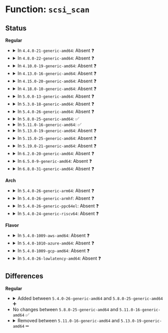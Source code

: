 # Function: <code>scsi_scan</code>

## Status
<b>Regular</b>
<ul>
<li>
<details>
<summary>In <code>4.4.0-21-generic-amd64</code>: Absent ❓</summary>

```json
{
  "name": "scsi_scan",
  "collision_type": "Unique Static",
  "inline_type": "Full",
  "funcs": [
    {
      "addr": 18446744071584831110,
      "name": "scsi_scan",
      "external": false,
      "loc": "drivers/scsi/scsi_sysfs.c:100",
      "file": "drivers/scsi/scsi_sysfs.c",
      "inline": "not declared, inlined",
      "caller_inline": [
        "drivers/scsi/scsi_sysfs.c:store_scan"
      ],
      "caller_func": []
    }
  ],
  "symbols": []
}
```
</details>
</li>
<li>
<details>
<summary>In <code>4.8.0-22-generic-amd64</code>: Absent ❓</summary>

```json
{
  "name": "scsi_scan",
  "collision_type": "Unique Static",
  "inline_type": "Full",
  "funcs": [
    {
      "addr": 18446744071585193382,
      "name": "scsi_scan",
      "external": false,
      "loc": "drivers/scsi/scsi_sysfs.c:130",
      "file": "drivers/scsi/scsi_sysfs.c",
      "inline": "not declared, inlined",
      "caller_inline": [
        "drivers/scsi/scsi_sysfs.c:store_scan"
      ],
      "caller_func": []
    }
  ],
  "symbols": []
}
```
</details>
</li>
<li>
<details>
<summary>In <code>4.10.0-19-generic-amd64</code>: Absent ❓</summary>

```json
{
  "name": "scsi_scan",
  "collision_type": "Unique Static",
  "inline_type": "Full",
  "funcs": [
    {
      "addr": 18446744071585388102,
      "name": "scsi_scan",
      "external": false,
      "loc": "drivers/scsi/scsi_sysfs.c:130",
      "file": "drivers/scsi/scsi_sysfs.c",
      "inline": "not declared, inlined",
      "caller_inline": [
        "drivers/scsi/scsi_sysfs.c:store_scan"
      ],
      "caller_func": []
    }
  ],
  "symbols": []
}
```
</details>
</li>
<li>
<details>
<summary>In <code>4.13.0-16-generic-amd64</code>: Absent ❓</summary>

```json
{
  "name": "scsi_scan",
  "collision_type": "Unique Static",
  "inline_type": "Full",
  "funcs": [
    {
      "addr": 18446744071585472678,
      "name": "scsi_scan",
      "external": false,
      "loc": "drivers/scsi/scsi_sysfs.c:130",
      "file": "drivers/scsi/scsi_sysfs.c",
      "inline": "not declared, inlined",
      "caller_inline": [
        "drivers/scsi/scsi_sysfs.c:store_scan"
      ],
      "caller_func": []
    }
  ],
  "symbols": []
}
```
</details>
</li>
<li>
<details>
<summary>In <code>4.15.0-20-generic-amd64</code>: Absent ❓</summary>

```json
{
  "name": "scsi_scan",
  "collision_type": "Unique Static",
  "inline_type": "Full",
  "funcs": [
    {
      "addr": 18446744071585903814,
      "name": "scsi_scan",
      "external": false,
      "loc": "drivers/scsi/scsi_sysfs.c:131",
      "file": "drivers/scsi/scsi_sysfs.c",
      "inline": "not declared, inlined",
      "caller_inline": [
        "drivers/scsi/scsi_sysfs.c:store_scan"
      ],
      "caller_func": []
    }
  ],
  "symbols": []
}
```
</details>
</li>
<li>
<details>
<summary>In <code>4.18.0-10-generic-amd64</code>: Absent ❓</summary>

```json
{
  "name": "scsi_scan",
  "collision_type": "Unique Static",
  "inline_type": "Full",
  "funcs": [
    {
      "addr": 18446744071586150657,
      "name": "scsi_scan",
      "external": false,
      "loc": "drivers/scsi/scsi_sysfs.c:131",
      "file": "drivers/scsi/scsi_sysfs.c",
      "inline": "not declared, inlined",
      "caller_inline": [
        "drivers/scsi/scsi_sysfs.c:store_scan"
      ],
      "caller_func": []
    }
  ],
  "symbols": []
}
```
</details>
</li>
<li>
<details>
<summary>In <code>5.0.0-13-generic-amd64</code>: Absent ❓</summary>

```json
{
  "name": "scsi_scan",
  "collision_type": "Unique Static",
  "inline_type": "Full",
  "funcs": [
    {
      "addr": 18446744071586292433,
      "name": "scsi_scan",
      "external": false,
      "loc": "drivers/scsi/scsi_sysfs.c:131",
      "file": "drivers/scsi/scsi_sysfs.c",
      "inline": "not declared, inlined",
      "caller_inline": [
        "drivers/scsi/scsi_sysfs.c:store_scan"
      ],
      "caller_func": []
    }
  ],
  "symbols": []
}
```
</details>
</li>
<li>
<details>
<summary>In <code>5.3.0-18-generic-amd64</code>: Absent ❓</summary>

```json
{
  "name": "scsi_scan",
  "collision_type": "Unique Static",
  "inline_type": "Full",
  "funcs": [
    {
      "addr": 18446744071586535905,
      "name": "scsi_scan",
      "external": false,
      "loc": "drivers/scsi/scsi_sysfs.c:132",
      "file": "drivers/scsi/scsi_sysfs.c",
      "inline": "not declared, inlined",
      "caller_inline": [
        "drivers/scsi/scsi_sysfs.c:store_scan"
      ],
      "caller_func": []
    }
  ],
  "symbols": []
}
```
</details>
</li>
<li>
<details>
<summary>In <code>5.4.0-26-generic-amd64</code>: Absent ❓</summary>

```json
{
  "name": "scsi_scan",
  "collision_type": "Unique Static",
  "inline_type": "Full",
  "funcs": [
    {
      "addr": 18446744071586684001,
      "name": "scsi_scan",
      "external": false,
      "loc": "drivers/scsi/scsi_sysfs.c:132",
      "file": "drivers/scsi/scsi_sysfs.c",
      "inline": "not declared, inlined",
      "caller_inline": [
        "drivers/scsi/scsi_sysfs.c:store_scan"
      ],
      "caller_func": []
    }
  ],
  "symbols": []
}
```
</details>
</li>
<li>
<details>
<summary>In <code>5.8.0-25-generic-amd64</code>: ✅</summary>

```c
int scsi_scan(struct Scsi_Host * shost, const char * str)
```

```json
{
  "name": "scsi_scan",
  "collision_type": "Unique Static",
  "inline_type": "No",
  "funcs": [
    {
      "addr": 18446744071587482704,
      "name": "scsi_scan",
      "external": false,
      "loc": "drivers/scsi/scsi_sysfs.c:132",
      "file": "drivers/scsi/scsi_sysfs.c",
      "inline": "seen, unknown",
      "caller_inline": [],
      "caller_func": [
        "drivers/scsi/scsi_sysfs.c:store_scan"
      ]
    }
  ],
  "symbols": [
    {
      "addr": 18446744071587482704,
      "name": "scsi_scan",
      "section": ".text",
      "bind": "STB_LOCAL",
      "size": 295
    }
  ]
}
```
</details>
</li>
<li>
<details>
<summary>In <code>5.11.0-16-generic-amd64</code>: ✅</summary>

```c
int scsi_scan(struct Scsi_Host * shost, const char * str)
```

```json
{
  "name": "scsi_scan",
  "collision_type": "Unique Static",
  "inline_type": "No",
  "funcs": [
    {
      "addr": 18446744071587550288,
      "name": "scsi_scan",
      "external": false,
      "loc": "drivers/scsi/scsi_sysfs.c:132",
      "file": "drivers/scsi/scsi_sysfs.c",
      "inline": "seen, unknown",
      "caller_inline": [],
      "caller_func": [
        "drivers/scsi/scsi_sysfs.c:store_scan"
      ]
    }
  ],
  "symbols": [
    {
      "addr": 18446744071587550288,
      "name": "scsi_scan",
      "section": ".text",
      "bind": "STB_LOCAL",
      "size": 295
    }
  ]
}
```
</details>
</li>
<li>
<details>
<summary>In <code>5.13.0-19-generic-amd64</code>: Absent ❓</summary>

```json
{
  "name": "scsi_scan",
  "collision_type": "Unique Static",
  "inline_type": "Full",
  "funcs": [
    {
      "addr": 18446744071587432789,
      "name": "scsi_scan",
      "external": false,
      "loc": "drivers/scsi/scsi_sysfs.c:132",
      "file": "drivers/scsi/scsi_sysfs.c",
      "inline": "not declared, inlined",
      "caller_inline": [
        "drivers/scsi/scsi_sysfs.c:store_scan"
      ],
      "caller_func": []
    }
  ],
  "symbols": []
}
```
</details>
</li>
<li>
<details>
<summary>In <code>5.15.0-25-generic-amd64</code>: Absent ❓</summary>

```json
{
  "name": "scsi_scan",
  "collision_type": "Unique Static",
  "inline_type": "Full",
  "funcs": [
    {
      "addr": 18446744071588006181,
      "name": "scsi_scan",
      "external": false,
      "loc": "drivers/scsi/scsi_sysfs.c:133",
      "file": "drivers/scsi/scsi_sysfs.c",
      "inline": "not declared, inlined",
      "caller_inline": [
        "drivers/scsi/scsi_sysfs.c:store_scan"
      ],
      "caller_func": []
    }
  ],
  "symbols": []
}
```
</details>
</li>
<li>
<details>
<summary>In <code>5.19.0-21-generic-amd64</code>: Absent ❓</summary>

```json
{
  "name": "scsi_scan",
  "collision_type": "Unique Static",
  "inline_type": "Full",
  "funcs": [
    {
      "addr": 18446744071589366453,
      "name": "scsi_scan",
      "external": false,
      "loc": "drivers/scsi/scsi_sysfs.c:133",
      "file": "drivers/scsi/scsi_sysfs.c",
      "inline": "not declared, inlined",
      "caller_inline": [
        "drivers/scsi/scsi_sysfs.c:store_scan"
      ],
      "caller_func": []
    }
  ],
  "symbols": []
}
```
</details>
</li>
<li>
<details>
<summary>In <code>6.2.0-20-generic-amd64</code>: Absent ❓</summary>

```json
{
  "name": "scsi_scan",
  "collision_type": "Unique Static",
  "inline_type": "Full",
  "funcs": [
    {
      "addr": 18446744071590936117,
      "name": "scsi_scan",
      "external": false,
      "loc": "drivers/scsi/scsi_sysfs.c:133",
      "file": "drivers/scsi/scsi_sysfs.c",
      "inline": "not declared, inlined",
      "caller_inline": [
        "drivers/scsi/scsi_sysfs.c:store_scan"
      ],
      "caller_func": []
    }
  ],
  "symbols": []
}
```
</details>
</li>
<li>
<details>
<summary>In <code>6.5.0-9-generic-amd64</code>: Absent ❓</summary>

```json
{
  "name": "scsi_scan",
  "collision_type": "Unique Static",
  "inline_type": "Full",
  "funcs": [
    {
      "addr": 18446744071591279909,
      "name": "scsi_scan",
      "external": false,
      "loc": "drivers/scsi/scsi_sysfs.c:133",
      "file": "drivers/scsi/scsi_sysfs.c",
      "inline": "not declared, inlined",
      "caller_inline": [
        "drivers/scsi/scsi_sysfs.c:store_scan"
      ],
      "caller_func": []
    }
  ],
  "symbols": []
}
```
</details>
</li>
<li>
<details>
<summary>In <code>6.8.0-31-generic-amd64</code>: Absent ❓</summary>

```json
{
  "name": "scsi_scan",
  "collision_type": "Unique Static",
  "inline_type": "Full",
  "funcs": [
    {
      "addr": 18446744071591627349,
      "name": "scsi_scan",
      "external": false,
      "loc": "drivers/scsi/scsi_sysfs.c:133",
      "file": "drivers/scsi/scsi_sysfs.c",
      "inline": "not declared, inlined",
      "caller_inline": [
        "drivers/scsi/scsi_sysfs.c:store_scan"
      ],
      "caller_func": []
    }
  ],
  "symbols": []
}
```
</details>
</li>
</ul>
<b>Arch</b>
<ul>
<li>
<details>
<summary>In <code>5.4.0-26-generic-arm64</code>: Absent ❓</summary>

```json
{
  "name": "scsi_scan",
  "collision_type": "Unique Static",
  "inline_type": "Full",
  "funcs": [
    {
      "addr": 18446603336499587912,
      "name": "scsi_scan",
      "external": false,
      "loc": "drivers/scsi/scsi_sysfs.c:132",
      "file": "drivers/scsi/scsi_sysfs.c",
      "inline": "not declared, inlined",
      "caller_inline": [
        "drivers/scsi/scsi_sysfs.c:store_scan"
      ],
      "caller_func": []
    }
  ],
  "symbols": []
}
```
</details>
</li>
<li>
<details>
<summary>In <code>5.4.0-26-generic-armhf</code>: Absent ❓</summary>

```json
{
  "name": "scsi_scan",
  "collision_type": "Unique Static",
  "inline_type": "Full",
  "funcs": [
    {
      "addr": 3232047460,
      "name": "scsi_scan",
      "external": false,
      "loc": "drivers/scsi/scsi_sysfs.c:132",
      "file": "drivers/scsi/scsi_sysfs.c",
      "inline": "not declared, inlined",
      "caller_inline": [
        "drivers/scsi/scsi_sysfs.c:store_scan"
      ],
      "caller_func": []
    }
  ],
  "symbols": []
}
```
</details>
</li>
<li>
<details>
<summary>In <code>5.4.0-26-generic-ppc64el</code>: Absent ❓</summary>

```json
{
  "name": "scsi_scan",
  "collision_type": "Unique Static",
  "inline_type": "Full",
  "funcs": [
    {
      "addr": 13835058055292890176,
      "name": "scsi_scan",
      "external": false,
      "loc": "drivers/scsi/scsi_sysfs.c:132",
      "file": "drivers/scsi/scsi_sysfs.c",
      "inline": "not declared, inlined",
      "caller_inline": [
        "drivers/scsi/scsi_sysfs.c:store_scan"
      ],
      "caller_func": []
    }
  ],
  "symbols": []
}
```
</details>
</li>
<li>
<details>
<summary>In <code>5.4.0-24-generic-riscv64</code>: Absent ❓</summary>

```json
{
  "name": "scsi_scan",
  "collision_type": "Unique Static",
  "inline_type": "Full",
  "funcs": [
    {
      "addr": 18446743936276780430,
      "name": "scsi_scan",
      "external": false,
      "loc": "drivers/scsi/scsi_sysfs.c:132",
      "file": "drivers/scsi/scsi_sysfs.c",
      "inline": "not declared, inlined",
      "caller_inline": [
        "drivers/scsi/scsi_sysfs.c:store_scan"
      ],
      "caller_func": []
    }
  ],
  "symbols": []
}
```
</details>
</li>
</ul>
<b>Flavor</b>
<ul>
<li>
<details>
<summary>In <code>5.4.0-1009-aws-amd64</code>: Absent ❓</summary>

```json
{
  "name": "scsi_scan",
  "collision_type": "Unique Static",
  "inline_type": "Full",
  "funcs": [
    {
      "addr": 18446744071586374481,
      "name": "scsi_scan",
      "external": false,
      "loc": "drivers/scsi/scsi_sysfs.c:132",
      "file": "drivers/scsi/scsi_sysfs.c",
      "inline": "not declared, inlined",
      "caller_inline": [
        "drivers/scsi/scsi_sysfs.c:store_scan"
      ],
      "caller_func": []
    }
  ],
  "symbols": []
}
```
</details>
</li>
<li>
<details>
<summary>In <code>5.4.0-1010-azure-amd64</code>: Absent ❓</summary>

```json
{
  "name": "scsi_scan",
  "collision_type": "Unique Static",
  "inline_type": "Full",
  "funcs": [
    {
      "addr": 18446744071586215793,
      "name": "scsi_scan",
      "external": false,
      "loc": "drivers/scsi/scsi_sysfs.c:132",
      "file": "drivers/scsi/scsi_sysfs.c",
      "inline": "not declared, inlined",
      "caller_inline": [
        "drivers/scsi/scsi_sysfs.c:store_scan"
      ],
      "caller_func": []
    }
  ],
  "symbols": []
}
```
</details>
</li>
<li>
<details>
<summary>In <code>5.4.0-1009-gcp-amd64</code>: Absent ❓</summary>

```json
{
  "name": "scsi_scan",
  "collision_type": "Unique Static",
  "inline_type": "Full",
  "funcs": [
    {
      "addr": 18446744071586631969,
      "name": "scsi_scan",
      "external": false,
      "loc": "drivers/scsi/scsi_sysfs.c:132",
      "file": "drivers/scsi/scsi_sysfs.c",
      "inline": "not declared, inlined",
      "caller_inline": [
        "drivers/scsi/scsi_sysfs.c:store_scan"
      ],
      "caller_func": []
    }
  ],
  "symbols": []
}
```
</details>
</li>
<li>
<details>
<summary>In <code>5.4.0-26-lowlatency-amd64</code>: Absent ❓</summary>

```json
{
  "name": "scsi_scan",
  "collision_type": "Unique Static",
  "inline_type": "Full",
  "funcs": [
    {
      "addr": 18446744071586744513,
      "name": "scsi_scan",
      "external": false,
      "loc": "drivers/scsi/scsi_sysfs.c:132",
      "file": "drivers/scsi/scsi_sysfs.c",
      "inline": "not declared, inlined",
      "caller_inline": [
        "drivers/scsi/scsi_sysfs.c:store_scan"
      ],
      "caller_func": []
    }
  ],
  "symbols": []
}
```
</details>
</li>
</ul>

## Differences
<b>Regular</b>
<ul>
<li>
<details>
<summary>Added between <code>5.4.0-26-generic-amd64</code> and <code>5.8.0-25-generic-amd64</code> ➕</summary>

```c
int scsi_scan(struct Scsi_Host * shost, const char * str)
```
</details>
</li>
<li>
No changes between <code>5.8.0-25-generic-amd64</code> and <code>5.11.0-16-generic-amd64</code> ✅
</li>
<li>
<details>
<summary>Removed between <code>5.11.0-16-generic-amd64</code> and <code>5.13.0-19-generic-amd64</code> ➖</summary>

```c
int scsi_scan(struct Scsi_Host * shost, const char * str)
```
</details>
</li>
</ul>

